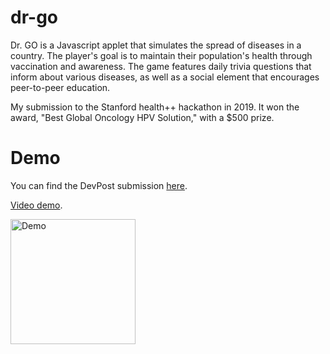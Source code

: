 # dr-go

Dr. GO is a Javascript applet that simulates the spread of diseases in a country. The player's goal is to maintain their population's health through vaccination and awareness. The game features daily trivia questions that inform about various diseases, as well as a social element that encourages peer-to-peer education.

My submission to the Stanford health++ hackathon in 2019. It won the award, "Best Global Oncology HPV Solution," with a $500 prize.

# Demo

You can find the DevPost submission [here](https://devpost.com/software/dr-go-ge5x8c).

[Video demo](https://www.youtube.com/watch?v=jYAPqofjcMI).

<img src='https://i.imgur.com/DjPi3Gz.gif' width='200' alt='Demo' />
